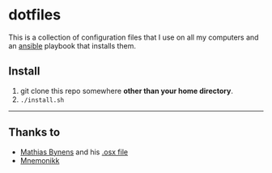 dotfiles
========

This is a collection of configuration files that I use on all my computers and
an [ansible][ansible] playbook that installs them.

Install
-------

1. git clone this repo somewhere __other than your home directory__.
2. `./install.sh`

----

Thanks to
---------

* [Mathias Bynens](https://github.com/mathiasbynens) and his [.osx file](https://github.com/mathiasbynens/dotfiles/blob/master/.osx)
* [Mnemonikk](http://mnemonikk.org/2009/03/23/finally-putting-my-personal-configuration-files-under-version-control/)

[ansible]:https://github.com/ansible/ansible
[packages]:https://github.com/tylerball/dotfiles/blob/master/roles/mac/defaults/main.yml
